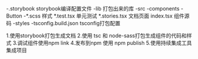 -.storybook
    storybook编译配置文件
-lib
    打包出来的库
-src
    -components
        -Button
            -*.scss 样式
            *.test.tsx 单元测试
            *.stories.tsx 文档页面
            index.tsx 组件源码
    -styles
-tsconfig.build.json
    tsconfig打包配置

1.使用storybook打包生成文档
2.使用 tsc 和 node-sass打包生成组件的代码和样式
3.调试组件使用npm link
4.发布到npm 使用 npm publish
5.使用持续集成工具集成项目